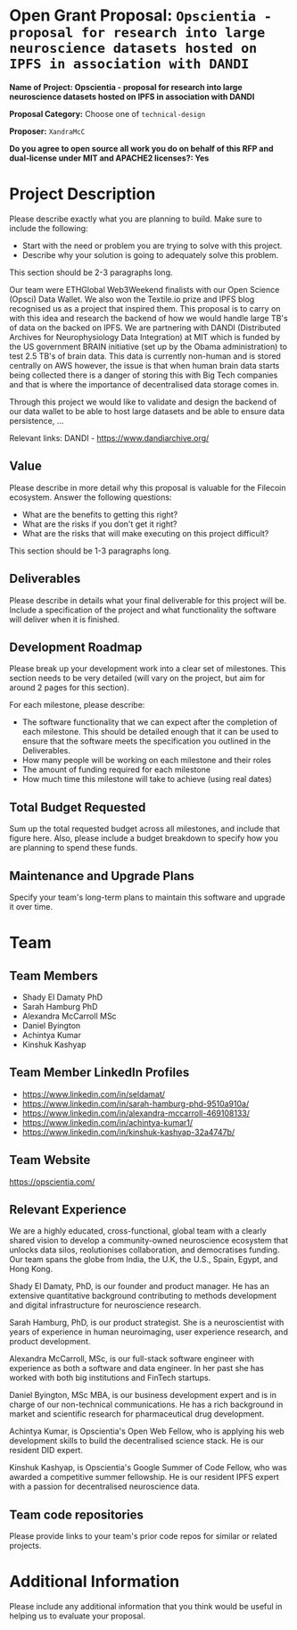
# Open Grant Proposal: `Opscientia - proposal for research into large neuroscience datasets hosted on IPFS in association with DANDI`

**Name of Project: Opscientia - proposal for research into large neuroscience datasets hosted on IPFS in association with DANDI**

**Proposal Category:** Choose one of `technical-design`

**Proposer:** `XandraMcC`

**Do you agree to open source all work you do on behalf of this RFP and dual-license under MIT and APACHE2 licenses?: Yes**

# Project Description

Please describe exactly what you are planning to build. Make sure to include the following:
- Start with the need or problem you are trying to solve with this project.
- Describe why your solution is going to adequately solve this problem.

This section should be 2-3 paragraphs long.

Our team were ETHGlobal Web3Weekend finalists with our Open Science (Opsci) Data Wallet. We also won the Textile.io prize and IPFS blog recognised us as a project that inspired them. This proposal is to carry on with this idea and research the backend of how we would handle large TB's of data on the backed on IPFS. We are partnering with DANDI (Distributed Archives for Neurophysiology Data Integration) at MIT which is funded by the US government BRAIN initiative (set up by the Obama administration) to test 2.5 TB's of brain data. This data is currently non-human and is stored centrally on AWS however, the issue is that when human brain data starts being collected there is a danger of storing this with Big Tech companies and that is where the importance of decentralised data storage comes in.

Through this project we would like to validate and design the backend of our data wallet to be able to host large datasets and be able to ensure data persistence, ...

Relevant links:
DANDI - https://www.dandiarchive.org/

## Value

Please describe in more detail why this proposal is valuable for the Filecoin ecosystem. Answer the following questions:
- What are the benefits to getting this right?
- What are the risks if you don't get it right?
- What are the risks that will make executing on this project difficult?

This section should be 1-3 paragraphs long.

## Deliverables

Please describe in details what your final deliverable for this project will be. Include a specification of the project and what functionality the software will deliver when it is finished.

## Development Roadmap

Please break up your development work into a clear set of milestones. This section needs to be very detailed (will vary on the project, but aim for around 2 pages for this section).

For each milestone, please describe:
- The software functionality that we can expect after the completion of each milestone. This should be detailed enough that it can be used to ensure that the software meets the specification you outlined in the Deliverables.
- How many people will be working on each milestone and their roles
- The amount of funding required for each milestone
- How much time this milestone will take to achieve (using real dates)

## Total Budget Requested

Sum up the total requested budget across all milestones, and include that figure here. Also, please include a budget breakdown to specify how you are planning to spend these funds.

## Maintenance and Upgrade Plans

Specify your team's long-term plans to maintain this software and upgrade it over time.

# Team

## Team Members

- Shady El Damaty PhD
- Sarah Hamburg PhD
- Alexandra McCarroll MSc
- Daniel Byington
- Achintya Kumar
- Kinshuk Kashyap

## Team Member LinkedIn Profiles

- https://www.linkedin.com/in/seldamat/
- https://www.linkedin.com/in/sarah-hamburg-phd-9510a910a/
- https://www.linkedin.com/in/alexandra-mccarroll-469108133/
- https://www.linkedin.com/in/achintya-kumar1/
- https://www.linkedin.com/in/kinshuk-kashyap-32a4747b/

## Team Website

https://opscientia.com/

## Relevant Experience

We are a highly educated, cross-functional, global team with a clearly shared vision to develop a community-owned neuroscience ecosystem that unlocks data silos, reolutionises collaboration, and democratises funding. Our team spans the globe from India, the U.K, the U.S., Spain, Egypt, and Hong Kong.

Shady El Damaty, PhD, is our founder and product manager. He has an extensive quantitative background contributing to methods development and digital infrastructure for neuroscience research.

Sarah Hamburg, PhD, is our product strategist. She is a neuroscientist with years of experience in human neuroimaging, user experience research, and product development.

Alexandra McCarroll, MSc, is our full-stack software engineer with experience as both a software and data engineer. In her past she has worked with both big institutions and FinTech startups.

Daniel Byington, MSc MBA, is our business development expert and is in charge of our non-technical communications. He has a rich background in market and scientific research for pharmaceutical drug development.

Achintya Kumar, is Opscientia's Open Web Fellow, who is applying his web development skills to build the decentralised science stack. He is our resident DID expert.

Kinshuk Kashyap, is Opscientia's Google Summer of Code Fellow, who was awarded a competitive summer fellowship. He is our resident IPFS expert with a passion for decentralised neuroscience data.

## Team code repositories

Please provide links to your team's prior code repos for similar or related projects.

# Additional Information

Please include any additional information that you think would be useful in helping us to evaluate your proposal.